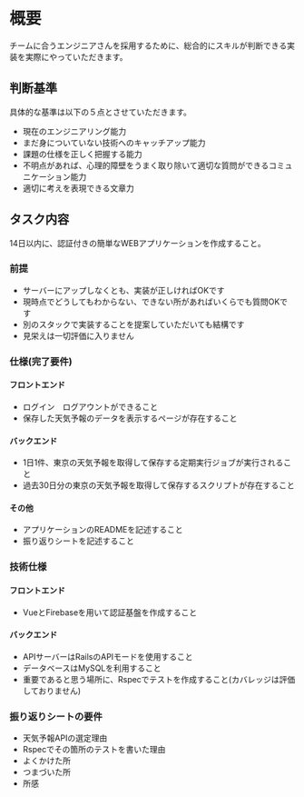 # 概要
チームに合うエンジニアさんを採用するために、総合的にスキルが判断できる実装を実際にやっていただきます。

## 判断基準
具体的な基準は以下の５点とさせていただきます。

* 現在のエンジニアリング能力
* まだ身についていない技術へのキャッチアップ能力
* 課題の仕様を正しく把握する能力
* 不明点があれば、心理的障壁をうまく取り除いて適切な質問ができるコミュニケーション能力
* 適切に考えを表現できる文章力

## タスク内容
14日以内に、認証付きの簡単なWEBアプリケーションを作成すること。

### 前提
* サーバーにアップしなくとも、実装が正しければOKです
* 現時点でどうしてもわからない、できない所があればいくらでも質問OKです
* 別のスタックで実装することを提案していただいても結構です
* 見栄えは一切評価に入りません

### 仕様(完了要件)
#### フロントエンド
* ログイン　ログアウントができること
* 保存した天気予報のデータを表示するページが存在すること

#### バックエンド
* 1日1件、東京の天気予報を取得して保存する定期実行ジョブが実行されること
* 過去30日分の東京の天気予報を取得して保存するスクリプトが存在すること

#### その他
* アプリケーションのREADMEを記述すること
* 振り返りシートを記述すること

### 技術仕様
#### フロントエンド
* VueとFirebaseを用いて認証基盤を作成すること

#### バックエンド
* APIサーバーはRailsのAPIモードを使用すること
* データベースはMySQLを利用すること
* 重要であると思う場所に、Rspecでテストを作成すること(カバレッジは評価しておりません)

### 振り返りシートの要件
* 天気予報APIの選定理由
* Rspecでその箇所のテストを書いた理由
* よくかけた所
* つまづいた所
* 所感